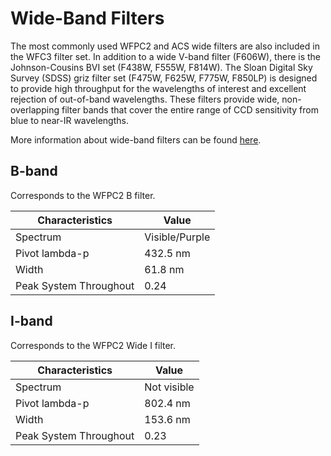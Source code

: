 # Wide-Band Filters

The most commonly used WFPC2 and ACS wide filters are also included in the WFC3 filter set. In addition to a wide V-band filter (F606W), there is the Johnson-Cousins BVI set (F438W, F555W, F814W).
The Sloan Digital Sky Survey (SDSS) griz filter set (F475W, F625W, F775W, F850LP) is designed to provide high throughput for the wavelengths of interest and excellent rejection of out-of-band wavelengths. These filters provide wide, non-overlapping filter bands that cover the entire range of CCD sensitivity from blue to near-IR wavelengths.

More information about wide-band filters can be found [here](http://www.stsci.edu/hst/wfc3/documents/handbooks/currentIHB/c06_uvis06.html#376600).

## B-band

Corresponds to the WFPC2 B filter.

Characteristics | Value
------------ | -----------
Spectrum | Visible/Purple
Pivot lambda-p | 432.5 nm
Width | 61.8 nm
Peak System Throughout |  0.24

## I-band

Corresponds to the WFPC2 Wide I filter.

Characteristics | Value
------------ | -----------
Spectrum | Not visible
Pivot lambda-p | 802.4 nm
Width | 153.6 nm
Peak System Throughout |  0.23
